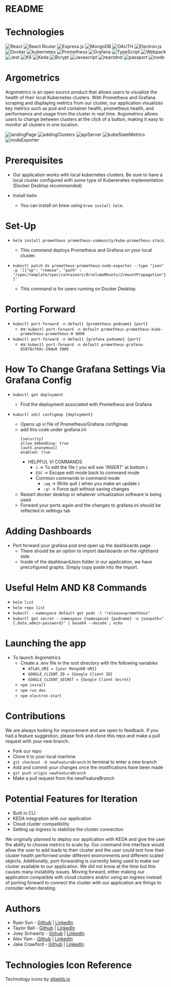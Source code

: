 # README

# Technologies
  ![React](https://img.shields.io/badge/react-%2320232a.svg?style=for-the-badge&logo=react&logoColor=%2361DAFB)
  ![React Router](https://img.shields.io/badge/React_Router-CA4245?style=for-the-badge&logo=react-router&logoColor=white)
  ![Express.js](https://img.shields.io/badge/express.js-%23404d59.svg?style=for-the-badge&logo=express&logoColor=%2361DAFB) 
  ![MongoDB](https://img.shields.io/badge/MongoDB-%234ea94b.svg?style=for-the-badge&logo=mongodb&logoColor=white)
  ![OAUTH](https://img.shields.io/badge/OAUTH2.0-black?style=for-the-badge&logo=JSON%20web%20tokens)
  ![Electron.js](https://img.shields.io/badge/Electron-191970?style=for-the-badge&logo=Electron&logoColor=white)
  ![Docker](https://img.shields.io/badge/docker-%230db7ed.svg?style=for-the-badge&logo=docker&logoColor=white)
  ![kubernetes](https://img.shields.io/badge/Kubernetes-100000?style=for-the-badge&logo=Kubernetes&logoColor=white&labelColor=000000&color=black)
  ![Prometheus](https://img.shields.io/badge/Prometheus-E6522C?style=for-the-badge&logo=Prometheus&logoColor=white) 
  ![Grafana](https://img.shields.io/badge/grafana-%23F46800.svg?style=for-the-badge&logo=grafana&logoColor=white)
  ![TypeScript](https://img.shields.io/badge/typescript-%23007ACC.svg?style=for-the-badge&logo=typescript&logoColor=white)
  ![Webpack](https://img.shields.io/badge/webpack-%238DD6F9.svg?style=for-the-badge&logo=webpack&logoColor=black)
  ![Jest](https://img.shields.io/badge/-jest-%23C21325?style=for-the-badge&logo=jest&logoColor=white)
  ![K6](https://img.shields.io/badge/-K6-white?style=for-the-badge&logo=k6)
  ![Keda](https://img.shields.io/badge/-KEDA-darkblue?style=for-the-badge&logo=lightning&logoColor=white)
  ![Bcrypt](https://img.shields.io/badge/BCRYPT-grey?style=for-the-badge&logo=letsencrypt)
  ![Javascript](https://img.shields.io/badge/javascript-yellow?style=for-the-badge&logo=javascript)
  ![reactdnd](https://img.shields.io/badge/REACT%20DND-blue?style=for-the-badge&logo=react&logocolor=red)
  ![passport](https://img.shields.io/badge/PASSPORT-black?style=for-the-badge&logo=passport)
  ![node](https://img.shields.io/badge/nodejs-forestgreen?style=for-the-badge&logo=nodedotjs&logoColor=black)
# Argometrics
Argometrics is an open source product that allows users to visualize the health of their local Kubernetes clusters. With Prometheus and Grafana scraping and displaying metrics from our cluster, our application visualizes key metrics such as pod and container health, prometheus health, and performance and usage from the cluster in real time. Argometrics allows users to change between clusters at the click of a button, making it easy to monitor all clusters in one location.

![landingPage](./public/landingPage.gif)
![addingClusters](./public/addingClusters.gif)
![apiServer](./public/apiServer.gif)
![kubeStateMetrics](./public/kubeStateMetrics.gif)
![nodeExporter](./public/nodeExporter.gif)

# Prerequisites
- Our application works with local kubernetes clusters. Be sure to have a local cluster configured with some type of Kuberenetes implementation (Docker Desktop recommended)

- Install helm
    - You can install on brew using `brew install helm`.

# Set-Up
- `helm install prometheus prometheus-community/kube-prometheus-stack`.
    - This command deploys Prometheus and Grafana on your local cluster.

- `kubectl patch ds prometheus-prometheus-node-exporter --type "json" -p '[{"op": "remove", "path" : "/spec/template/spec/containers/0/volumeMounts/2/mountPropagation"}]'`
    - This command is for users running on Docker Desktop.

# Porting Forward
- `kubectl port-forward -n default {prometheus podname} {port}`
    - ex: `kubectl port-forward -n default prometheus-prometheus-kube-prometheus-prometheus-0 9090`
- `kubectl port-forward -n default {grafana podname} {port}`
    - ex: `kubectl port-forward -n default prometheus-grafana-85978cf69c-29dw9 3000`

# How To Change Grafana Settings Via Grafana Config
- `kubectl get deployment`
    - Find the deployment associated with Prometheus and Grafana

- `kubectl edit configmap {deployment}`
    - Opens up vi file of Prometheus/Grafana configmap
    - add this code under grafana.ini
         ```
        [security]
        allow_embedding: true
        [auth.anonymous]
        enabled: true
        ```
        * HELPFUL VI COMMANDS
            - `i` -> To edit the file ( you will see 'INSERT' at bottom )
            - `ESC` -> Escape edit mode back to command mode
            - Common commands in command mode
                - `:wq` -> Write quit ( when you make an update )
                - `:q!` -> Force quit without saving changes
    - Restart docker desktop or whatever virtualization software is being used
    - Forward your ports again and the changes to grafana.ini should be reflected in settings tab

# Adding Dashboards
- Port forward your grafana pod and open up the dashboards page
    - There should be an option to import dashboards on the righthand side.
    - Inside of the dashboardJson folder in our application, we have precofigured graphs. Simply copy paste into the import.
 
# Useful Helm AND K8 Commands
- `helm list`
- `helm repo list`
- `kubectl --namespace default get pods -l "release=prometheus"`
- `kubectl get secret --namespace {namespace} {podname} -o jsonpath="{.data.admin-password}" | base64 --decode ; echo`

# Launching the app
- To launch Argometrics
  - Create a .env file in the root directory with the following variables
     - `ATLAS_URI = {your MongoDB URI}`
     - `GOOGLE_CLIENT_ID = {Google Client ID}`
     - `GOOGLE_CLIENT_SECRET = {Google Client Secret}`
  - `npm install`
  - `npm run dev`
  - `npm electron-start`

# Contributions
We are always looking for improvement and are open to feedback. If you had a feature suggestion, please fork and clone this repo and make a pull request with your new branch. 

- Fork our repo
- Clone it to your local machine
- `git checkout -b newFeatureBranch` in terminal to enter a new branch
- Add and commit your changes once the modifications have been made
- `git push origin newFeatureBranch`
- Make a pull request from the newFeatureBranch

# Potential Features for Iteration
- Built in CLI
- KEDA integration with our application
- Cloud cluster compatibility
- Setting up ingress to stabilize the cluster connection

We originally planned to deploy our application with KEDA and give the user the ability to choose metrics to scale by. Our command line interface would allow the user to add loads to their cluster and the user could test how their cluster health performed under different environments and different scaled objects. Additionally, port-forwarding is currently being used to make our cluster available to our application. We did not know at the time but this causes many instability issues. Moving forward, either making our application compatible with cloud clusters and/or using an ingress instead of porting forward to connect the cluster with our application are things to consider when iterating.

# Authors

- Ryan Sun - [Github](https://github.com/ryansun222) | [LinkedIn](https://www.linkedin.com/in/ryansun792/)
- Taylor Ball - [Github](https://github.com/tb1121) | [LinkedIn](https://www.linkedin.com/in/taylorball5/)
- Joey Schwartz - [Github](https://github.com/joeyschwartz) | [LinkedIn](linkedin.com/in/joey-schwartz-7605621a7)
- Alex Yam - [Github](https://github.com/alexyam0) | [LinkedIn](https://www.linkedin.com/in/alex-yam/)
- Jake Crawford - [Github](https://github.com/jake-up-0517) | [LinkedIn](https://www.linkedin.com/in/jakecrawford512/)


# Technologies Icon Reference
Technology icons by <a target="_blank" href="https://shields.io">shields.io</a>
